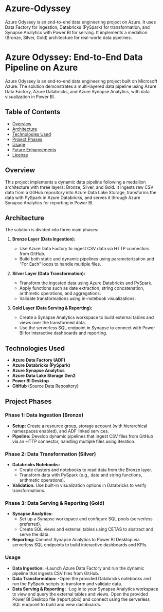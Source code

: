 # Azure-Odyssey
Azure Odyssey is an end-to-end data engineering project on Azure. It uses Data Factory for ingestion, Databricks (PySpark) for transformation, and Synapse Analytics with Power BI for serving. It implements a medallion (Bronze, Silver, Gold) architecture for real-world data pipelines.

# Azure Odyssey: End-to-End Data Pipeline on Azure

Azure Odyssey is an end-to-end data engineering project built on Microsoft Azure. The solution demonstrates a multi-layered data pipeline using Azure Data Factory, Azure Databricks, and Azure Synapse Analytics, with data visualization in Power BI.

## Table of Contents

- [Overview](#overview)
- [Architecture](#architecture)
- [Technologies Used](#technologies-used)
- [Project Phases](#project-phases)
- [Usage](#usage)
- [Future Enhancements](#future-enhancements)
- [License](#license)

## Overview

This project implements a dynamic data pipeline following a medallion architecture with three layers: Bronze, Silver, and Gold. It ingests raw CSV data from a GitHub repository into Azure Data Lake Storage, transforms the data with PySpark in Azure Databricks, and serves it through Azure Synapse Analytics for reporting in Power BI.

## Architecture

The solution is divided into three main phases:

1. **Bronze Layer (Data Ingestion):**  
   - Use Azure Data Factory to ingest CSV data via HTTP connectors from GitHub.
   - Build both static and dynamic pipelines using parameterization and "For Each" loops to handle multiple files.

2. **Silver Layer (Data Transformation):**  
   - Transform the ingested data using Azure Databricks and PySpark.
   - Apply functions such as date extraction, string concatenation, arithmetic operations, and aggregations.
   - Validate transformations using in-notebook visualizations.

3. **Gold Layer (Data Serving & Reporting):**  
   - Create a Synapse Analytics workspace to build external tables and views over the transformed data.
   - Use the serverless SQL endpoint in Synapse to connect with Power BI for interactive dashboards and reporting.

## Technologies Used

- **Azure Data Factory (ADF)**
- **Azure Databricks (PySpark)**
- **Azure Synapse Analytics**
- **Azure Data Lake Storage Gen2**
- **Power BI Desktop**
- **GitHub** (Source Data Repository)

## Project Phases

### Phase 1: Data Ingestion (Bronze)
- **Setup:** Create a resource group, storage account (with hierarchical namespaces enabled), and ADF linked services.
- **Pipeline:** Develop dynamic pipelines that ingest CSV files from GitHub via an HTTP connector, handling multiple files using iteration.

### Phase 2: Data Transformation (Silver)
- **Databricks Notebooks:**  
  - Create clusters and notebooks to read data from the Bronze layer.
  - Transform data with PySpark (e.g., date and string functions, arithmetic operations).
- **Validation:** Use built-in visualization options in Databricks to verify transformations.

### Phase 3: Data Serving & Reporting (Gold)
- **Synapse Analytics:**  
  - Set up a Synapse workspace and configure SQL pools (serverless preferred).
  - Create SQL views and external tables using CETAS to abstract and serve the data.
- **Reporting:** Connect Synapse Analytics to Power BI Desktop via serverless SQL endpoints to build interactive dashboards and KPIs.

### Usage

- **Data Ingestion:**
   -Launch Azure Data Factory and run the dynamic pipeline that ingests CSV files from GitHub.
- **Data Transformation:**
   -Open the provided Databricks notebooks and run the PySpark scripts to transform and validate data.
- **Data Serving & Reporting:**
   -Log in to your Synapse Analytics workspace to view and query the external tables and views.
Open the provided Power BI Desktop file (report.pbix) and connect using the serverless SQL endpoint to build and view dashboards.

